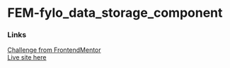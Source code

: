 # FEM-fylo_data_storage_component
### Links
[Challenge from FrontendMentor](https://www.frontendmentor.io/challenges/fylo-data-storage-component-1dZPRbV5n)\
[Live site here](https://mgksp.github.io/FEM-fylo_data_storage_component/)
